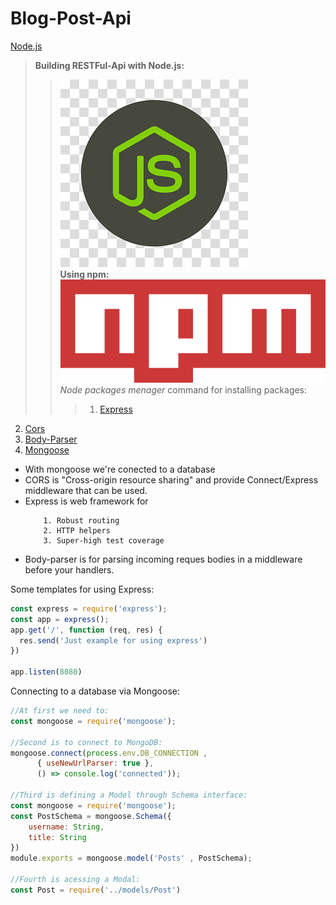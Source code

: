 <h1> Blog-Post-Api</h1>

[Node.js](https://nodejs.org/en/)

> <strong>Building RESTFul-Api with Node.js:</strong>
>>![Alt](img/javascript-icon-clipart-3.jpg)<br>
><strong>Using npm:</strong> ![Alt](img/Npm-logo.svg)<br>
<em>Node packages menager</em> command for installing packages: </p>
>>>1. [Express](https://www.npmjs.com/package/express)<br>
2. [Cors](https://www.npmjs.com/package/cors)<br>
3. [Body-Parser](https://www.npmjs.com/package/body-parser)<br>
4. [Mongoose](https://www.npmjs.com/package/mongoose)

<ul>

<li>With mongoose we're conected to a database<br></li>

<li>CORS is "Cross-origin resource sharing" and provide Connect/Express middleware that can be used.</li>

<li>Express is web framework for</li>

		1. Robust routing
		2. HTTP helpers
		3. Super-high test coverage

<li>Body-parser is for parsing incoming reques bodies in a middleware before your handlers.</li>
</ul>
Some templates for using Express:</p>

```javascript
const express = require('express');
const app = express();
app.get('/', function (req, res) {
  res.send('Just example for using express')
})

app.listen(8080)
```
Connecting to a database via Mongoose:

```javascript
//At first we need to:
const mongoose = require('mongoose');

//Second is to connect to MongoDB:
mongoose.connect(process.env.DB_CONNECTION ,
      { useNewUrlParser: true },
      () => console.log('connected'));

//Third is defining a Model through Schema interface:
const mongoose = require('mongoose');
const PostSchema = mongoose.Schema({
	username: String,
	title: String
})
module.exports = mongoose.model('Posts' , PostSchema);

//Fourth is acessing a Modal:
const Post = require('../models/Post')
```
